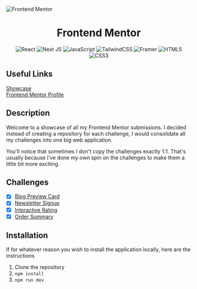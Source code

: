 ![Frontend Mentor](https://miro.medium.com/v2/resize:fit:1400/0*cfYEyKU7fH1Vz37c.png)

<h1 align="center">Frontend Mentor</h1>

<div align="center">
  
  ![React](https://img.shields.io/badge/react-%2320232a.svg?style=for-the-badge&logo=react&logoColor=%2361DAFB)
  ![Next JS](https://img.shields.io/badge/Next-black?style=for-the-badge&logo=next.js&logoColor=white)
  ![JavaScript](https://img.shields.io/badge/javascript-%23323330.svg?style=for-the-badge&logo=javascript&logoColor=%23F7DF1E)
  ![TailwindCSS](https://img.shields.io/badge/tailwindcss-%2338B2AC.svg?style=for-the-badge&logo=tailwind-css&logoColor=white)
  ![Framer](https://img.shields.io/badge/Framer-black?style=for-the-badge&logo=framer&logoColor=blue)
  ![HTML5](https://img.shields.io/badge/html5-%23E34F26.svg?style=for-the-badge&logo=html5&logoColor=white)
  ![CSS3](https://img.shields.io/badge/css3-%231572B6.svg?style=for-the-badge&logo=css3&logoColor=white)

</div>

## Useful Links
<a target="_blank" href="https://frontend-mentor-josh-pickards-projects.vercel.app">Showcase</a>
<br />
<a target="_blank" href="https://www.frontendmentor.io/profile/joshpickardme">Frontend Mentor Profile</a>


## Description
Welcome to a showcase of all my Frontend Mentor submissions. I decided instead of creating a repository for each challenge, I would consolidate all my challenges into one big web application. 

You'll notice that sometimes I don't copy the challenges exactly 1:1. That's usually because I've done my own spin on the challenges to make them a little bit more exciting.

## Challenges
- [x] <a target="_blank" href="https://frontend-mentor-josh-pickards-projects.vercel.app/challenges/blog-preview-card">Blog Preview Card</a>
- [x] <a target="_blank" href="https://frontend-mentor-josh-pickards-projects.vercel.app/challenges/newsletter-signup">Newsletter Signup</a>
- [x] <a target="_blank" href="https://frontend-mentor-josh-pickards-projects.vercel.app/challenges/interactive-rating">Interactive Rating</a>
- [x] <a target="_blank" href="https://frontend-mentor-josh-pickards-projects.vercel.app/challenges/order-summary">Order Summary</a>

## Installation
If for whatever reason you wish to install the application locally, here are the instructions
1. Clone the repository
2. `npm install`
3. `npm run dev`
